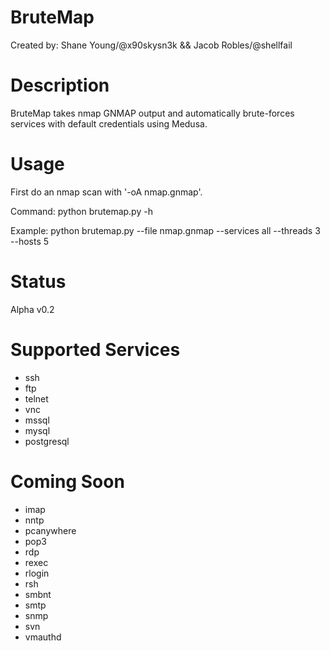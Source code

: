# BruteMap
Created by: Shane Young/@x90skysn3k && Jacob Robles/@shellfail 

# Description
BruteMap takes nmap GNMAP output and automatically brute-forces services with default credentials using Medusa. 

# Usage
First do an nmap scan with '-oA nmap.gnmap'.

Command: python brutemap.py -h

Example: python brutemap.py --file nmap.gnmap --services all --threads 3 --hosts 5

# Status
Alpha v0.2

# Supported Services

* ssh
* ftp
* telnet
* vnc
* mssql
* mysql
* postgresql

# Coming Soon

* imap
* nntp
* pcanywhere
* pop3
* rdp
* rexec
* rlogin
* rsh
* smbnt
* smtp
* snmp
* svn
* vmauthd


